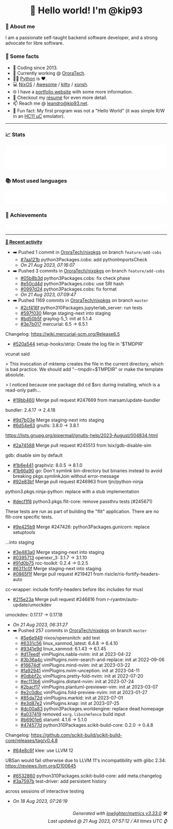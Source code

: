 <!-- README template, populated using this action:
     https://github.com/kip93/kip93/blob/main/.github/workflows/readme.yml. -->

<h1 align="center">👋 Hello world! I'm @kip93</h1> <!-- LOGIN => username -->

### 👤 About me

I am a passionate self-taught backend software developer, and a strong advocate for libre software.


### 💬 Some facts

* 📅 Coding since 2013.
* 💼 Currently working @ [OroraTech](https://ororatech.com/).
* 👨‍💻 [Python](https://github.com/search?q=user%3Akip93&l=python) is ❤️. <!-- LOGIN => username -->
* 💻 [NixOS](https://github.com/NixOS/) /
     [Awesome](https://github.com/awesomeWM/) /
     [kitty](https://github.com/kovidgoyal/kitty/) /
     [xonsh](https://github.com/xonsh/).
* 🌐 I have a [portfolio website](https://kip93.net/) with some more information.
* 📝 Checkout my [résumé](https://kip93.net/resume/) for even more detail.
* 📫 Reach me @ [leandro@kip93.net](mailto:leandro@kip93.net).
* 🎲 Fun fact: My first program was not a "Hello World" (it was simple R/W in an [HC11 µC](https://en.wikipedia.org/wiki/68HC11) emulator).


-----------------------------------------------------------------------------------------------------------------------


### 📈 Stats

![](./stats.svg)


### 📚 Most used languages <!-- by percentage, in decreasing order -->

![](./languages.svg)


### 🏅 Achievements

![](./achievements.svg)


-----------------------------------------------------------------------------------------------------------------------


**[📰 Recent activity](https://github.com/kip93)**
* ➡️ Pushed 1 commit in [OroraTech/nixpkgs](https://github.com/OroraTech/nixpkgs) on branch `feature/add-cobs`
  * [#7aa121b](https://github.com/OroraTech/nixpkgs/commit/7aa121b) python3Packages.cobs: add pythonImportsCheck
  * *On 21 Aug 2023, 07:16:07*
* ➡️ Pushed 3 commits in [OroraTech/nixpkgs](https://github.com/OroraTech/nixpkgs) on branch `feature/add-cobs`
  * [#05b8b3d](https://github.com/OroraTech/nixpkgs/commit/05b8b3d) python3Packages.cobs: fix check phase
  * [#e50cd4d](https://github.com/OroraTech/nixpkgs/commit/e50cd4d) python3Packages.cobs: use SRI hash
  * [#0997d24](https://github.com/OroraTech/nixpkgs/commit/0997d24) python3Packages.cobs: fix format
  * *On 21 Aug 2023, 07:09:47*
* ➡️ Pushed 1169 commits in [OroraTech/nixpkgs](https://github.com/OroraTech/nixpkgs) on branch `master`
  * [#2cf416f](https://github.com/OroraTech/nixpkgs/commit/2cf416f) python310Packages.jupyterlab_server: run tests
  * [#597f030](https://github.com/OroraTech/nixpkgs/commit/597f030) Merge staging-next into staging
  * [#bd50b5f](https://github.com/OroraTech/nixpkgs/commit/bd50b5f) graylog-5_1: init at 5.1.4
  * [#3e7b017](https://github.com/OroraTech/nixpkgs/commit/3e7b017) mercurial: 6.5 -&gt; 6.5.1

Changelog: https://wiki.mercurial-scm.org/Release6.5
  * [#520a544](https://github.com/OroraTech/nixpkgs/commit/520a544) setup-hooks/strip: Create the log file in &#39;$TMDPIR&#39;

vcunat said

&gt; This invocation of mktemp creates the file in the current directory, which is bad practice. We should add &#34;--tmpdir=$TMPDIR&#34; or make the template absolute.

&gt; I noticed because one package did cd $src during installing, which is a read-only path...
  * [#19bb460](https://github.com/OroraTech/nixpkgs/commit/19bb460) Merge pull request #247669 from marsam/update-bundler

bundler: 2.4.17 -&gt; 2.4.18
  * [#9d7b03e](https://github.com/OroraTech/nixpkgs/commit/9d7b03e) Merge staging-next into staging
  * [#6d54e63](https://github.com/OroraTech/nixpkgs/commit/6d54e63) gnutls: 3.8.0 -&gt; 3.8.1

https://lists.gnupg.org/pipermail/gnutls-help/2023-August/004834.html
  * [#2a74588](https://github.com/OroraTech/nixpkgs/commit/2a74588) Merge pull request #245513 from lsix/gdb-disable-sim

gdb: disable sim by default
  * [#1b6e441](https://github.com/OroraTech/nixpkgs/commit/1b6e441) graphviz: 8.0.5 -&gt; 8.1.0
  * [#1b66a90](https://github.com/OroraTech/nixpkgs/commit/1b66a90) go: Don&#39;t symlink bin-directory but binaries instead to avoid breaking pkgs.symlinkJoin without error-message
  * [#92e83bf](https://github.com/OroraTech/nixpkgs/commit/92e83bf) Merge pull request #246963 from tjni/python-ninja

python3.pkgs.ninja-python: replace with a stub implementation
  * [#decf1f8](https://github.com/OroraTech/nixpkgs/commit/decf1f8) python3.pkgs.flit-core: remove passthru tests (#245671)

These tests are run as part of building the &#34;flit&#34; application. There
are no flit-core specific tests.
  * [#9e425b9](https://github.com/OroraTech/nixpkgs/commit/9e425b9) Merge #247426: python3Packages.gunicorn: replace setuptools

...into staging
  * [#3e483a0](https://github.com/OroraTech/nixpkgs/commit/3e483a0) Merge staging-next into staging
  * [#0395713](https://github.com/OroraTech/nixpkgs/commit/0395713) openexr_3: 3.1.7 -&gt; 3.1.10
  * [#91d0b75](https://github.com/OroraTech/nixpkgs/commit/91d0b75) roc-toolkit: 0.2.4 -&gt; 0.2.5
  * [#6311c0f](https://github.com/OroraTech/nixpkgs/commit/6311c0f) Merge staging-next into staging
  * [#0865f1f](https://github.com/OroraTech/nixpkgs/commit/0865f1f) Merge pull request #219421 from risicle/ris-fortify-headers-auto

cc-wrapper: include fortify-headers before libc includes for musl
  * [#215e23a](https://github.com/OroraTech/nixpkgs/commit/215e23a) Merge pull request #246816 from r-ryantm/auto-update/umockdev

umockdev: 0.17.17 -&gt; 0.17.18
  * *On 21 Aug 2023, 06:31:27*
* ➡️ Pushed 257 commits in [OroraTech/nixpkgs](https://github.com/OroraTech/nixpkgs) on branch `master`
  * [#5e6e949](https://github.com/OroraTech/nixpkgs/commit/5e6e949) nixos/opensnitch: add test
  * [#6331c56](https://github.com/OroraTech/nixpkgs/commit/6331c56) linux_xanmod_latest: 6.4.8 -&gt; 6.4.10
  * [#9341e9d](https://github.com/OroraTech/nixpkgs/commit/9341e9d) linux_xanmod: 6.1.43 -&gt; 6.1.45
  * [#d17eedf](https://github.com/OroraTech/nixpkgs/commit/d17eedf) vimPlugins.nabla-nvim: init at 2023-04-22
  * [#3b36a4c](https://github.com/OroraTech/nixpkgs/commit/3b36a4c) vimPlugins.nvim-search-and-replace: init at 2022-09-06
  * [#16674df](https://github.com/OroraTech/nixpkgs/commit/16674df) vimPlugins.mind-nvim: init at 2023-03-22
  * [#fa92941](https://github.com/OroraTech/nixpkgs/commit/fa92941) vimPlugins.nvim-unception: init at 2023-04-11
  * [#0dbbf2c](https://github.com/OroraTech/nixpkgs/commit/0dbbf2c) vimPlugins.pretty-fold-nvim: init at 2022-07-20
  * [#ec113b6](https://github.com/OroraTech/nixpkgs/commit/ec113b6) vimPlugins.distant-nvim: init at 2023-07-24
  * [#2bacf17](https://github.com/OroraTech/nixpkgs/commit/2bacf17) vimPlugins.plantuml-previewer-vim: init at 2023-03-07
  * [#e2c0dbc](https://github.com/OroraTech/nixpkgs/commit/e2c0dbc) vimPlugins.fold-preview-nvim: init at 2023-01-27
  * [#85da72d](https://github.com/OroraTech/nixpkgs/commit/85da72d) vimPlugins.markid: init at 2023-07-01
  * [#e3d87e2](https://github.com/OroraTech/nixpkgs/commit/e3d87e2) vimPlugins.knap: init at 2023-07-25
  * [#dc00a83](https://github.com/OroraTech/nixpkgs/commit/dc00a83) python3Packages.worldengine: replace dead homepage
  * [#a037419](https://github.com/OroraTech/nixpkgs/commit/a037419) removed `xorg.libxshmfence` build input
  * [#b6901e6](https://github.com/OroraTech/nixpkgs/commit/b6901e6) staruml: 4.1.6 -&gt; 5.1.0
  * [#474577d](https://github.com/OroraTech/nixpkgs/commit/474577d) python310Packages.scikit-build-core: 0.2.0 -&gt; 0.4.8

Changelog: https://github.com/scikit-build/scikit-build-core/releases/tag/v0.4.8
  * [#64e8c6f](https://github.com/OroraTech/nixpkgs/commit/64e8c6f) klee: use LLVM 12

UBSan would fail otherwise due to LLVM 11&#39;s incompatibility
with glibc 2.34: https://reviews.llvm.org/D100645
  * [#6532860](https://github.com/OroraTech/nixpkgs/commit/6532860) python310Packages.scikit-build-core: add meta.changelog
  * [#3a7597b](https://github.com/OroraTech/nixpkgs/commit/3a7597b) test-driver: add persistent history

across sessions of interactive testing
  * *On 18 Aug 2023, 07:26:19*
 <!-- Last activity -->


<h6 align="right"><em>
    Generated with <a href="https://github.com/lowlighter/metrics/tree/latest/">lowlighter/metrics v3.33.0</a> 🛠️<br> <!-- VERSION => MAJOR.minor.patch -->
    Last updated @ 21 Aug 2023, 07:57:12 / All times UTC ⌚ <!-- meta.generated => DD/MM/YYYY, hh:mm -->
</em></h6>
